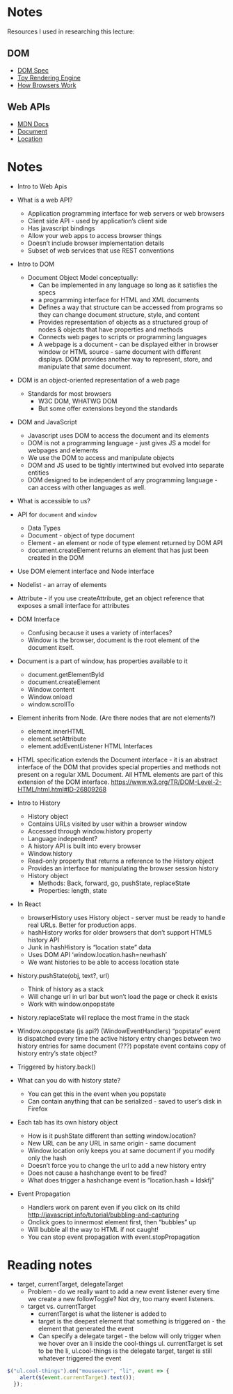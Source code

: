 # Notes

Resources I used in researching this lecture:

## DOM

* [DOM Spec](https://www.w3.org/DOM/DOMTR/)
* [Toy Rendering Engine]( https://limpet.net/mbrubeck/2014/08/08/toy-layout-engine-1.html)
* [How Browsers Work](http://www.html5rocks.com/en/tutorials/internals/howbrowserswork/)

## Web APIs

* [MDN Docs](https://developer.mozilla.org/en-US/docs/Web/API)
* [Document](https://developer.mozilla.org/en-US/docs/Web/API/Document)
* [Location](https://developer.mozilla.org/en-US/docs/Web/API/Location)

# Notes

* Intro to Web Apis
* What is a web API?
  * Application programming interface for web servers or web browsers
  * Client side API - used by application’s client side
  * Has javascript bindings
  * Allow your web apps to access browser things
  * Doesn’t include browser implementation details
  * Subset of web services that use REST conventions

* Intro to DOM
  * Document Object Model conceptually:
    * Can be implemented in any language so long as it satisfies the specs
    * a programming interface for HTML and XML documents
    * Defines a way that structure can be accessed from programs so they can change document structure, style, and content
    * Provides representation of objects as a structured group of nodes & objects that have properties and methods
    * Connects web pages to scripts or programming languages
    * A webpage is a document - can be displayed either in browser window or HTML source - same document with different displays. DOM provides another way to represent, store, and manipulate that same document.
* DOM is an object-oriented representation of a web page
  * Standards for most browsers
    * W3C DOM, WHATWG DOM
    * But some offer extensions beyond the standards
* DOM and JavaScript
  * Javascript uses DOM to access the document and its elements
  * DOM is not a programming language - just gives JS a model for webpages and elements
  * We use the DOM to access and manipulate objects
  * DOM and JS used to be tightly intertwined but evolved into separate entities
  * DOM designed to be independent of any programming language - can access with other languages as well.
* What is accessible to us?
* API for `document` and `window`
  * Data Types
  * Document - object of type document
  * Element - an element or node of type element returned by DOM API
  * document.createElement returns an element that has just been created in  the DOM
* Use DOM element interface and Node interface
* Nodelist - an array of elements
* Attribute - if you use createAttribute, get an object reference that exposes a small interface for attributes
* DOM Interface
  * Confusing because it uses a variety of interfaces?
  * Window is the browser, document is the root element of the document itself.
* Document is a part of window, has properties available to it
  * document.getElementById
  * document.createElement
  * Window.content
  * Window.onload
  * window.scrollTo
* Element inherits from Node. (Are there nodes that are not elements?)
  * element.innerHTML
  * element.setAttribute
  * element.addEventListener
HTML Interfaces
* HTML specification extends the Document interface - it is an abstract interface of the DOM that provides special properties and methods not present on a regular XML Document. All HTML elements are part of this extension of the DOM interface.
https://www.w3.org/TR/DOM-Level-2-HTML/html.html#ID-26809268

* Intro to History
  * History object
  * Contains URLs visited by user within a browser window
  * Accessed through window.history property
  * Language independent?
  * A history API is built into every browser
  * Window.history
  * Read-only property that returns a reference to the History object
  * Provides an interface for manipulating the browser session history
  * History object
    * Methods: Back, forward, go, pushState, replaceState
    * Properties: length, state
* In React
  * browserHistory uses History object - server must be ready to handle real URLs. Better for production apps.
  * hashHistory works for older browsers that don’t support HTML5 history API
  * Junk in hashHistory is “location state” data
  * Uses DOM API ‘window.location.hash=newhash’
  * We want histories to be able to access location state
* history.pushState(obj, text?, url)
  * Think of history as a stack
  * Will change url in url bar but won’t load the page or check it exists
  * Work with window.onpopstate
* history.replaceState will replace the most frame in the stack
* Window.onpopstate (js api?) (WindowEventHandlers)
“popstate” event is dispatched every time the active history entry changes between two history entries for same document (???) popstate event contains copy of history entry’s state object?
* Triggered by history.back()
* What can you do with history state?
  * You can get this in the event when you popstate
  * Can contain anything that can be serialized - saved to user’s disk in Firefox
* Each tab has its own history object
  * How is it pushState different than setting window.location?
  * New URL can be any URL in same origin - same document
  *  Window.location only keeps you at same document if you modify only the hash
  * Doesn’t force you to change the url to add a new history entry
  * Does not cause a hashchange event to be fired?
  * What does trigger a hashchange event is “location.hash = ldskfj”

* Event Propagation
  * Handlers work on parent even if you click on its child
http://javascript.info/tutorial/bubbling-and-capturing
  * Onclick goes to innermost element first, then “bubbles” up
  * Will bubble all the way to HTML if not caught!
  * You can stop event propagation with event.stopPropagation

# Reading notes

* target, currentTarget, delegateTarget
  * Problem - do we really want to add a new event listener every time we create a new followToggle? Not dry, too many event listeners.
  * target vs. currentTarget
    * currentTarget is what the listener is added to
    * target is the deepest element that something is triggered on - the element that generated the event
    * Can specify a delegate target - the below will only trigger when we hover over an li inside the cool-things ul. currentTarget is set to be the li, ul.cool-things is the delegate target, target is still whatever triggered the event
```js
$("ul.cool-things").on("mouseover", "li", event => {
    alert($(event.currentTarget).text());
  });
```
